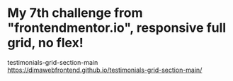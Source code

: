 # My 7th challenge from "frontendmentor.io", responsive full grid, no flex!
testimonials-grid-section-main
https://dimawebfrontend.github.io/testimonials-grid-section-main/
